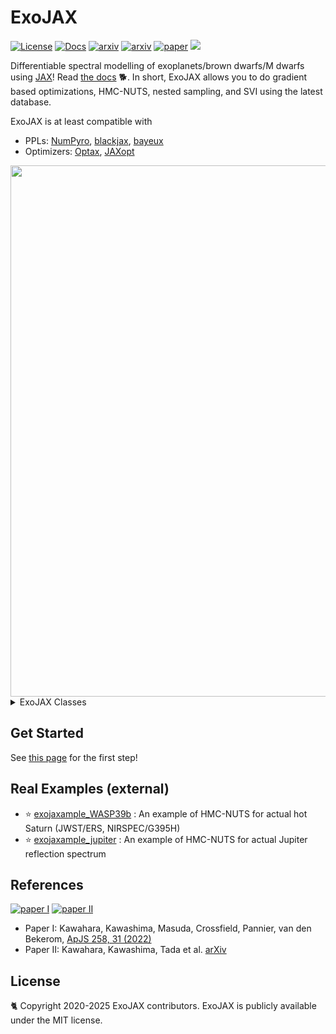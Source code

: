 # ExoJAX
 [![License](https://img.shields.io/github/license/HajimeKawahara/exojax)](https://github.com/HajimeKawahara/exojax/blob/develop/LICENSE)
 [![Docs](https://img.shields.io/badge/docs-exojax-brightgreen)](http://secondearths.sakura.ne.jp/exojax/)
 [![arxiv](https://img.shields.io/badge/arxiv-2105.14782-blue)](http://arxiv.org/abs/2105.14782)
 [![arxiv](https://img.shields.io/badge/arxiv-2410.06900-blue)](https://arxiv.org/abs/2410.06900)
 [![paper](https://img.shields.io/badge/paper-ApJS_258_31_(2022)-orange)](https://iopscience.iop.org/article/10.3847/1538-4365/ac3b4d) 
 <a href="https://codeclimate.com/github/HajimeKawahara/exojax/maintainability"><img src="https://api.codeclimate.com/v1/badges/97c5e8835f3ef9c4ad7c/maintainability" /></a>

Differentiable spectral modelling of exoplanets/brown dwarfs/M dwarfs using [JAX](https://github.com/jax-ml/jax)!
Read [the docs](http://secondearths.sakura.ne.jp/exojax) 🐕. 
In short, ExoJAX allows you to do gradient based optimizations, HMC-NUTS, nested sampling, and SVI using the latest database.

ExoJAX is at least compatible with

- PPLs: [NumPyro](https://github.com/pyro-ppl/numpyro), [blackjax](https://github.com/blackjax-devs/blackjax), [bayeux](https://github.com/jax-ml/bayeux) 
- Optimizers: [Optax](https://github.com/google-deepmind/optax), [JAXopt](https://github.com/google/jaxopt)

<img src="https://github.com/user-attachments/assets/70d4291b-f818-4204-ab96-b3bd6c99c48f" Titie="exojax" Width=850px>

<details><summary>ExoJAX Classes</summary>

- Databases: *db (mdb: molecular, adb: atomic, cdb:continuum, pdb: particulates)
- Opacity Calculators: opa  (Voigt profile, CIA, Mie/Rayleigh scattering etc)
- Atmospheric Radiative Transfer: art (emission w, w/o scattering, reflection, transmission)
- Spectral Operator: sop (planet rotation, instrumental broadening)
- Atmospheric Microphysics: amp (clouds etc)
- GPU-memory efficient Layer-by-layer opacity and transfer computations: opart

</details>

## Get Started 

See [this page](http://secondearths.sakura.ne.jp/exojax/tutorials/get_started.html) for the first step!

## Real Examples (external)

- :star: [exojaxample_WASP39b](https://github.com/sh-tada/exojaxample_WASP39b) : An example of HMC-NUTS for actual hot Saturn (JWST/ERS, NIRSPEC/G395H)
- :star: [exojaxample_jupiter](https://github.com/HajimeKawahara/exojaxample_jupiter) : An example of HMC-NUTS for actual Jupiter reflection spectrum


## References
[![paper I](https://img.shields.io/badge/paper_I-ApJS_258_31_(2022)-orange)](https://iopscience.iop.org/article/10.3847/1538-4365/ac3b4d) 
[![paper II](https://img.shields.io/badge/arxiv-2410.06900-blue)](https://arxiv.org/abs/2410.06900)
 
- Paper I: Kawahara, Kawashima, Masuda, Crossfield, Pannier, van den Bekerom, [ApJS 258, 31 (2022)](https://iopscience.iop.org/article/10.3847/1538-4365/ac3b4d)
- Paper II: Kawahara, Kawashima, Tada et al. [arXiv](https://arxiv.org/abs/2410.06900) 



## License

🐈 Copyright 2020-2025 ExoJAX contributors. ExoJAX is publicly available under the MIT license.
